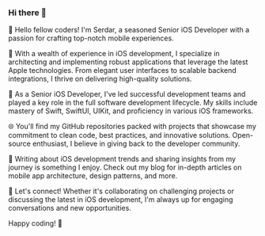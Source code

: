 ### Hi there 👋

👋 Hello fellow coders! I'm Serdar, a seasoned Senior iOS Developer with a passion for crafting top-notch mobile experiences.

🚀 With a wealth of experience in iOS development, I specialize in architecting and implementing robust applications that leverage the latest Apple technologies. From elegant user interfaces to scalable backend integrations, I thrive on delivering high-quality solutions.

💼 As a Senior iOS Developer, I've led successful development teams and played a key role in the full software development lifecycle. My skills include mastery of Swift, SwiftUI, UIKit, and proficiency in various iOS frameworks.

🌐 You'll find my GitHub repositories packed with projects that showcase my commitment to clean code, best practices, and innovative solutions. Open-source enthusiast, I believe in giving back to the developer community.

📝 Writing about iOS development trends and sharing insights from my journey is something I enjoy. Check out my blog for in-depth articles on mobile app architecture, design patterns, and more.

🔗 Let's connect! Whether it's collaborating on challenging projects or discussing the latest in iOS development, I'm always up for engaging conversations and new opportunities.

Happy coding! 🚀
